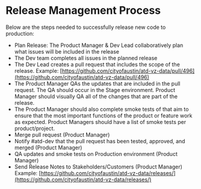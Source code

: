 # Release Management Process

Below are the steps needed to successfully release new code to production:

* Plan Release: The Product Manager & Dev Lead collaboratively plan what issues will be included in the release
* The Dev team completes all issues in the planned release
* The Dev Lead creates a pull request that includes the scope of the release. Example: [https://github.com/cityofaustin/atd-vz-data/pull/496](https://github.com/cityofaustin/atd-vz-data/pull/496)
* The Product Manager QAs the updates that are included in the pull request. The QA should occur in the Stage environment. Product Manager should visually QA all of the changes that are part of the release.
* The Product Manager should also complete smoke tests of that aim to ensure that the most important functions of the product or feature work as expected. Product Managers should have a list of smoke tests per product/project.
* Merge pull request \(Product Manager\) 
* Notify \#atd-dev that the pull request has been tested, approved, and merged \(Product Manager\)
* QA updates and smoke tests on Production environment \(Product Manager\)
* Send Release Notes to Stakeholders/Customers \(Product Manager\) Example: [https://github.com/cityofaustin/atd-vz-data/releases/](https://github.com/cityofaustin/atd-vz-data/releases/)

